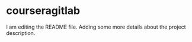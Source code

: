 # courseragitlab
I am editing the README file. Adding some more details about the project description.

